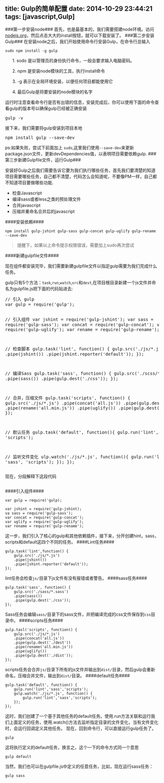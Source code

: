 title: Gulp的简单配置
date: 2014-10-29 23:44:21
tags: [javascript,Gulp]
---
###第一步安装node###
首先，也是最基本的，我们需要搭建node环境。访问[nodejs.org](http://nodejs.org)，然后点击大大的install按钮，就可以下载安装了。<!--more-->
###第二步安装Gulp###
在安装node之后，我们开始使用命令行安装Gulp，在命令行总输入
<pre><code>sudo npm install -g gulp</code></pre>
<dl>
<ol>1. sodo 是以管理员的身份执行命令，一般会要求输入电脑密码。</ol>
<ol>2. npm 是安装node模块的工具，执行install命令</ol>
<ol>3. -g 表示在全局环境安装，以便任何项目都能使用它</ol>
<ol>4. 最后Gulp是将要安装的node模块的名字</ol>
</dl>
运行时注意查看命令行是否有出错的信息，安装完成后，你可以使用下面的命令查看gulp的版本号以确保gulp已经被正确安装
<pre>gulp -v</pre>
接下来，我们需要将gulp安装到项目本地
<pre>npm install gulp --save-dev</pre>
ps:如果失败，尝试下前面加上 <code>sudo</code>,这里我们使用<code>--save-dev</code>来更新package.json文件，更新devDependencies值，以表明项目需要依赖gulp.
###第三步新建Gulpfile文件，运行Gulp###
<p>安装好Gulp之后我们需要告诉它要为我们执行哪些任务，首先我们要清楚的知道项目需要哪些任务，自己都不清楚，代码怎么会知道呢，不要像PM一样，自己都不知道项目要做哪些功能.</p>
<ul>
<li>检查Javascript</li>
<li>编译sass或者less之类的预处理文件</li>
<li>合并javascript</li>
<li>压缩并重命名合并后的javascript</li>
</ul>
####安装依赖####

```
npm install gulp-jshint gulp-sass gulp-concat gulp-uglify gulp-rename --save-dev
```
>提醒下，如果以上命令提示权限错误，需要加上sudo再次尝试

####新建gulpfile文件####
<p>现在组件都安装完毕，我们需要新建gulpfile文件以指定gulp需要为我们完成什么任务。</p>
gulp只有5个方法：<code>task</code>,<code>run</code>,<code>watch</code>,<code>src</code>和<code>dest</code>,在项目根目录新建一个js文件并命名为gulpfile.js把下面的代码贴进去:
<pre>// 引入 gulp
var gulp = require('gulp'); 

// 引入组件
var jshint = require('gulp-jshint');
var sass = require('gulp-sass');
var concat = require('gulp-concat');
var uglify = require('gulp-uglify');
var rename = require('gulp-rename');

// 检查脚本
gulp.task('lint', function() {
    gulp.src('./js/*.js')
        .pipe(jshint())
        .pipe(jshint.reporter('default'));
});

// 编译Sass
gulp.task('sass', function() {
    gulp.src('./scss/*.scss')
        .pipe(sass())
        .pipe(gulp.dest('./css'));
});

// 合并，压缩文件
gulp.task('scripts', function() {
    gulp.src('./js/*.js')
        .pipe(concat('all.js'))
        .pipe(gulp.dest('./dist'))
        .pipe(rename('all.min.js'))
        .pipe(uglify())
        .pipe(gulp.dest('./dist'));
});

// 默认任务
gulp.task('default', function(){
    gulp.run('lint', 'sass', 'scripts');

// 监听文件变化
ulp.watch('./js/*.js', function(){
   gulp.run('lint', 'sass', 'scripts');
});
});</pre>

现在，分段解释下这段代码
<pre></pre>
####引入组件####
``` 
var gulp = require('gulp);

var jshint = require('gulp-jshint);
va sass = require('gulp-sass');
var concat = require('gulp-concat');
var uglify = require('gulp-uglify');
var rename = require('gulp-rename'); 
```
这一步，我们引入了核心的gulp和其他依赖插件，接下来，分开创建hint，sass，scripts和default这四个不同的任务。
####Lint任务####
```
gulp.task('lint',function() {
	gulp.src('./js/*.js')
	.pipe(jshint())
	.pipe(jshint.reporter('default'));
});
```
lint任务会检查<code>js/</code>目录下js文件有没有报错或者警告。
####sass任务####
```
gulp.task('sass', function() {
	gulp.src('./sass/*.sass')
	.pipe(sass())
	.pipe(gulp.dest('./css'));
});
```
Sass任务会编辑<code>sass/</code>目录下的sass文件，并把编译完成的css文件保存到<code>css</code>目录中。
####scripts任务####
```
gulp.tasl('scripts', function() {
	gulp.src('./js/*.js')
	.pipe(concat('all.js'))
	.pipe(gulp.dest('./dest'))
	.pipe(rename('all.min.js'))
	.pipe(uglify())
	.pipe(gulp.dest('./dist'));
});
```
scripts任务会合并<code>js/</code>目录下所有的js文件并输出到<code>dist/</code>目录，然后gulp会重新命名，压缩合并文件，输出到<code>dist/</code>目录。
####default任务####
```
gulp.task('default', function() {
	gulp.run('lint','sass','scripts');
	gulp.watch('./js/*.js', function() {
		gulp.run('lint','sass','scripts');
	});
});
```
这时，我们创建了一个基于其他任务的default任务。使用.run方法关联和运行我们上面定义的任务，使用.watch()方法去监听指定目录的文件变化，当有文件变化时，会运行回调定义其他任务。
现在，回到命令行，可以直接运行gulp任务了。

```
gulp
```

这将执行定义的default任务，换言之，这个一下的命令方式同一个意思

```
gulp default
```

当然，我们也可以在gulpfile.js中定义的任意任务，比如，现在运行sass任务：

```
gulp sass
```

